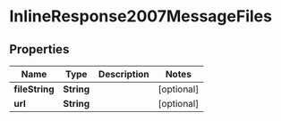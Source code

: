 
# InlineResponse2007MessageFiles

## Properties
Name | Type | Description | Notes
------------ | ------------- | ------------- | -------------
**fileString** | **String** |  |  [optional]
**url** | **String** |  |  [optional]



